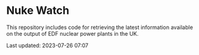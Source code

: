 # Nuke Watch

This repository includes code for retrieving the latest information available on the output of EDF nuclear power plants in the UK.

Last updated: 2023-07-26 07:07